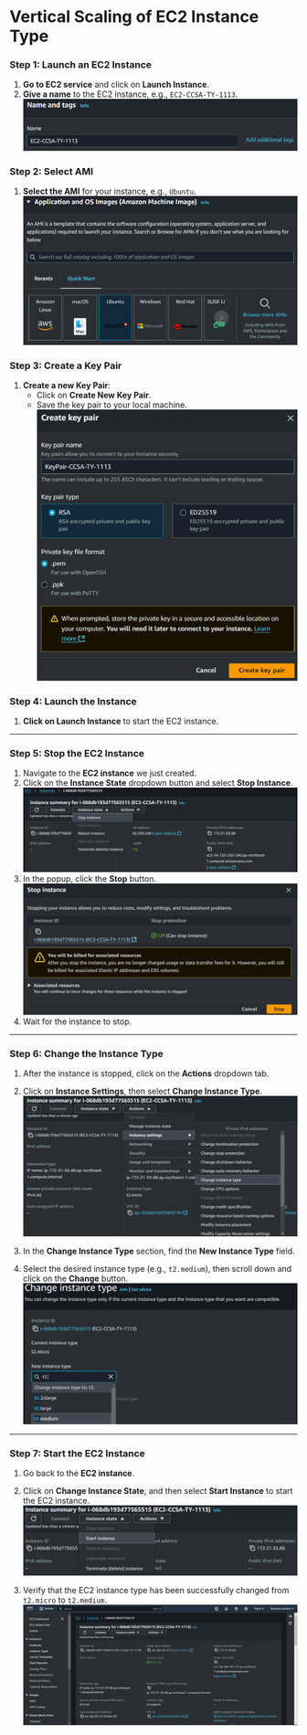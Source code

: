 # Vertical Scaling of EC2 Instance Type

### Step 1: Launch an EC2 Instance
1. **Go to EC2 service** and click on **Launch Instance**.
2. **Give a name** to the EC2 instance, e.g., `EC2-CCSA-TY-1113`.  
   ![EC2 Instance Name](/verticalScalingOfEC2Instance/img/nameEC2.png)

### Step 2: Select AMI
1. **Select the AMI** for your instance, e.g., `Ubuntu`.  
   ![EC2 Instance AMI Selection](/verticalScalingOfEC2Instance/img/amiSelection.png)

### Step 3: Create a Key Pair
1. **Create a new Key Pair**:
   - Click on **Create New Key Pair**.
   - Save the key pair to your local machine.  
   ![Creating Key Pair](/verticalScalingOfEC2Instance/img/keyPairCreation.png)

### Step 4: Launch the Instance
1. **Click on Launch Instance** to start the EC2 instance.

---

### Step 5: Stop the EC2 Instance
1. Navigate to the **EC2 instance** we just created.
2. Click on the **Instance State** dropdown button and select **Stop Instance**.  
   ![EC2 State Stop](/verticalScalingOfEC2Instance/img/ec2StateStop.png)
3. In the popup, click the **Stop** button.  
   ![EC2 State PopUp](/verticalScalingOfEC2Instance/img/ec2StopPopUp.png)
4. Wait for the instance to stop.

---

### Step 6: Change the Instance Type
1. After the instance is stopped, click on the **Actions** dropdown tab.
2. Click on **Instance Settings**, then select **Change Instance Type**.  
   ![EC2 Change Instance Type](/verticalScalingOfEC2Instance/img/ec2ChangeInstanceType.png)

3. In the **Change Instance Type** section, find the **New Instance Type** field.
4. Select the desired instance type (e.g., `t2.medium`), then scroll down and click on the **Change** button.  
   ![EC2 Change Instance Type](/verticalScalingOfEC2Instance/img/ec2T2.Medium.png)

---

### Step 7: Start the EC2 Instance
1. Go back to the **EC2 instance**.
2. Click on **Change Instance State**, and then select **Start Instance** to start the EC2 instance.  
   ![EC2 Change Instance State Start](/verticalScalingOfEC2Instance/img/ec2StateeStop.png)

3. Verify that the EC2 instance type has been successfully changed from `t2.micro` to `t2.medium`.  
   ![EC2 Change Instance Type Change](/verticalScalingOfEC2Instance/img/ec2typeChanged.png)